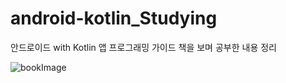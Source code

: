 # android-kotlin_Studying
안드로이드 with Kotlin 앱 프로그래밍 가이드 책을 보며 공부한 내용 정리

![bookImage](https://user-images.githubusercontent.com/24909625/89105109-51eebe00-d459-11ea-83ec-5566edfd46f9.jpg)

